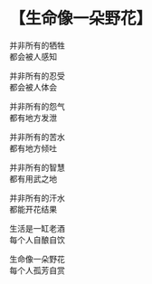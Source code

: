 # 【生命像一朵野花】

并非所有的牺牲  
都会被人感知
 
并非所有的忍受  
都会被人体会
 
并非所有的怨气  
都有地方发泄
 
并非所有的苦水  
都有地方倾吐
 
并非所有的智慧  
都有用武之地
 
并非所有的汗水  
都能开花结果
 
生活是一缸老酒  
每个人自酿自饮
 
生命像一朵野花  
每个人孤芳自赏
